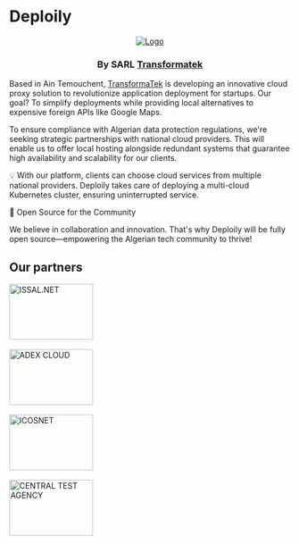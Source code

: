 # Deploily

<p align="center">
  <a href="https://deploily.cloud">
   <img src="https://console.deploily.cloud/_next/image?url=%2Fimages%2Flogo_name.png&w=1920&q=75" alt="Logo">
  </a>

  <h3 align="center">By SARL <a href="https://transformatek.dz">Transformatek</a></h3>
</p>

Based in Ain Temouchent, [TransformaTek](https://transformatek.dz) is developing an innovative cloud proxy solution to revolutionize application deployment for startups. Our goal? To simplify deployments while providing local alternatives to expensive foreign APIs like Google Maps.

To ensure compliance with Algerian data protection regulations, we're seeking strategic partnerships with national cloud providers. This will enable us to offer local hosting alongside redundant systems that guarantee high availability and scalability for our clients.

💡 With our platform, clients can choose cloud services from multiple national providers. Deploily takes care of deploying a multi-cloud Kubernetes cluster, ensuring uninterrupted service.

🎉 Open Source for the Community

We believe in collaboration and innovation. That's why Deploily will be fully open source—empowering the Algerian tech community to thrive!

## Our partners 

<p align="center">
  <div style="width:150px;height:100px">
    <a href="https://issal.dz" target="_blank">
      <img
        style="height:100px;object-fit:contain" width="150" height="100"
        alt="ISSAL.NET"
        src="https://deploily.cloud/images/issal_logo.png"
      />
    </a>
  </div>
  &nbsp;&nbsp;
  <div style="width:150px;height:100px">
    <a href="https://adexcloud.dz/" target="_blank">
      <img
        style="height:100px;object-fit:contain" width="150" height="100"
        alt="ADEX CLOUD"
        src="https://deploily.cloud/images/adex_logo.png"
      />
    </a>
  </div> 
  &nbsp;&nbsp;
  <div style="width:150px;height:100px">
    <a href="https://icosnet.com.dz/" target="_blank">
      <img
        style="height:100px;object-fit:contain" width="150" height="100"
        alt="ICOSNET"
        src="https://deploily.cloud/images/icosnet_logo.png"
      />
    </a>
  </div>
  &nbsp;&nbsp;
  <div style="width:150px;height:100px">
    <a href="https://www.linkedin.com/company/central-test-agengy/" target="_blank">
      <img
        style="height:100px;object-fit:contain" width="150" height="100"
        alt="CENTRAL TEST AGENCY"
        src="https://deploily.cloud/images/central-test-agency.jpeg"
      />
    </a>
  </div>
</p>
